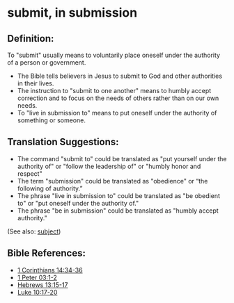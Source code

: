 # submit, in submission #

## Definition: ##

To "submit" usually means to voluntarily place oneself under the authority of a person or government.

* The Bible tells believers in Jesus to submit to God and other authorities in their lives.
* The instruction to "submit to one another" means to humbly accept correction and to focus on the needs of others rather than on our own needs.
* To "live in submission to" means to put oneself under the authority of something or someone.

## Translation Suggestions: ##

* The command "submit to" could be translated as "put yourself under the authority of" or "follow the leadership of" or "humbly honor and respect"
* The term "submission" could be translated as "obedience" or “the following of authority.”
* The phrase "live in submission to" could be translated as "be obedient to" or "put oneself under the authority of."
* The phrase "be in submission" could be translated as "humbly accept authority."

(See also: [subject](../other/subject.md))

## Bible References: ##

* [1 Corinthians 14:34-36](en/tn/1co/help/14/34)
* [1 Peter 03:1-2](en/tn/1pe/help/03/01)
* [Hebrews 13:15-17](en/tn/heb/help/13/15)
* [Luke 10:17-20](en/tn/luk/help/10/17)